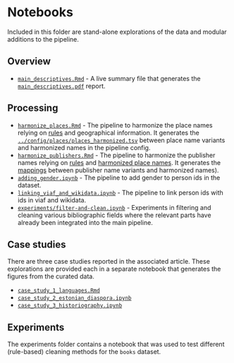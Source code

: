 # Notebooks

Included in this folder are stand-alone explorations of the data and modular additions to the pipeline.

## Overview

- [`main_descriptives.Rmd`](main_descriptives.Rmd) - A live summary file that generates the [`main_descriptives.pdf`](../reports/main_descriptives.pdf) report.

## Processing

- [`harmonize_places.Rmd`](harmonize_places.Rmd) - The pipeline to harmonize the place names relying on [rules](../config/places/places_rules.tsv) and geographical information. It generates the [`../config/places/places_harmonized.tsv`](mappings) between place name variants and harmonized names in the pipeline config.
- [`harmonize_publishers.Rmd`](harmonize_publishers.Rmd) - The pipeline to harmonize the publisher names relying on [rules](../config/publishers/publisher_harmonize_rules.tsv) and [harmonized place names](../config/places/places_harmonized.tsv). It generates the [mappings](../config/publishers/publisher_harmonization_mapping.json) between publisher name variants and harmonized names).
- [`adding_gender.ipynb`](adding_gender.ipynb) - The pipeline to add gender to person ids in the dataset.
- [`linking_viaf_and_wikidata.ipynb`](linking_viaf_and_wikidata.ipynb) - The pipeline to link person ids with ids in viaf and wikidata.
- [`experiments/filter-and-clean.ipynb`](experiments/filter-and-clean.ipynb) - Experiments in filtering and cleaning various bibliographic fields where the relevant parts have already been integrated into the main pipeline.

## Case studies

There are three case studies reported in the associated article. These explorations are provided each in a separate notebook that generates the figures from the curated data.

- [`case_study_1_languages.Rmd`](case_study_1_languages.Rmd)
- [`case_study_2_estonian_diaspora.ipynb`](case_study_2_estonian_diaspora.ipynb)          
- [`case_study_3_historiography.ipynb`](case_study_3_historiography.ipynb) 

## Experiments

The experiments folder contains a notebook that was used to test different (rule-based) cleaning methods for the `books` dataset.

